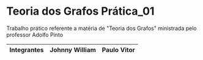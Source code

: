 # Teoria dos Grafos Prática_01
 Trabalho prático referente a matéria de "Teoria dos Grafos" ministrada pelo professor Adolfo Pinto
 

|   Integrantes  |Johnny William                 |Paulo Vitor                  |
|----------------|-------------------------------|-----------------------------|
